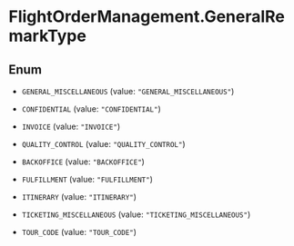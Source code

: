 # FlightOrderManagement.GeneralRemarkType

## Enum


* `GENERAL_MISCELLANEOUS` (value: `"GENERAL_MISCELLANEOUS"`)

* `CONFIDENTIAL` (value: `"CONFIDENTIAL"`)

* `INVOICE` (value: `"INVOICE"`)

* `QUALITY_CONTROL` (value: `"QUALITY_CONTROL"`)

* `BACKOFFICE` (value: `"BACKOFFICE"`)

* `FULFILLMENT` (value: `"FULFILLMENT"`)

* `ITINERARY` (value: `"ITINERARY"`)

* `TICKETING_MISCELLANEOUS` (value: `"TICKETING_MISCELLANEOUS"`)

* `TOUR_CODE` (value: `"TOUR_CODE"`)


